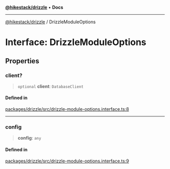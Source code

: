 [**@hikestack/drizzle**](/official/reference/drizzle/index.md) • **Docs**

***

[@hikestack/drizzle](/official/reference/drizzle/globals.md) / DrizzleModuleOptions

# Interface: DrizzleModuleOptions

## Properties

### client?

> `optional` **client**: `DatabaseClient`

#### Defined in

[packages/drizzle/src/drizzle-module-options.interface.ts:8](https://github.com/hikestack/hike/blob/5cb68b36190947734eac00838244c1c69929cecf/packages/drizzle/src/drizzle-module-options.interface.ts#L8)

***

### config

> **config**: `any`

#### Defined in

[packages/drizzle/src/drizzle-module-options.interface.ts:9](https://github.com/hikestack/hike/blob/5cb68b36190947734eac00838244c1c69929cecf/packages/drizzle/src/drizzle-module-options.interface.ts#L9)
